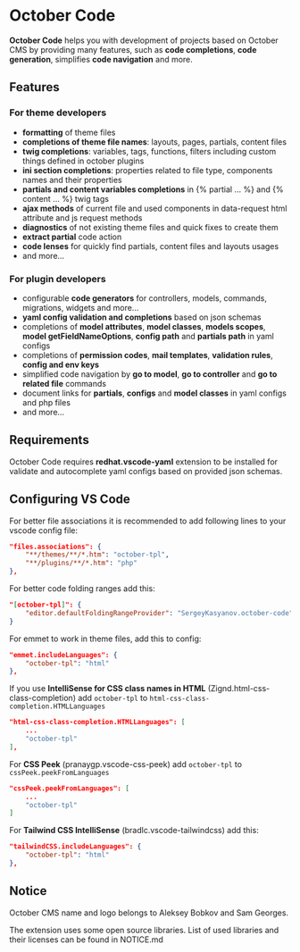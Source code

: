 # October Code

**October Code** helps you with development of projects based on October CMS by providing many features, such as **code completions**, **code generation**, simplifies **code navigation** and more.

## Features

### For theme developers

* **formatting** of theme files
* **completions of theme file names**: layouts, pages, partials, content files
* **twig completions**: variables, tags, functions, filters including custom things defined in october plugins
* **ini section completions**: properties related to file type, components names and their properties
* **partials and content variables completions** in {% partial ... %} and {% content ... %} twig tags
* **ajax methods** of current file and used components in data-request html attribute and js request methods
* **diagnostics** of not existing theme files and quick fixes to create them
* **extract partial** code action
* **code lenses** for quickly find partials, content files and layouts usages
* and more...

### For plugin developers

* configurable **code generators** for controllers, models, commands, migrations, widgets and more...
* **yaml config validation and completions** based on json schemas
* completions of **model attributes**, **model classes**, **models scopes**, **model getFieldNameOptions**, **config path** and **partials path** in yaml configs
* completions of **permission codes**, **mail templates**, **validation rules**, **config and env keys**
* simplified code navigation by **go to model**, **go to controller** and **go to related file** commands
* document links for **partials**, **configs** and **model classes** in yaml configs and php files
* and more...

## Requirements

October Code requires **redhat.vscode-yaml** extension to be installed for validate and autocomplete yaml configs based on provided json schemas.

## Configuring VS Code

For better file associations it is recommended to add following lines to your vscode config file:

```json
"files.associations": {
    "**/themes/**/*.htm": "october-tpl",
    "**/plugins/**/*.htm": "php"
},
```

For better code folding ranges add this:

```json
"[october-tpl]": {
    "editor.defaultFoldingRangeProvider": "SergeyKasyanov.october-code"
}
```

For emmet to work in theme files, add this to config:

```json
"emmet.includeLanguages": {
    "october-tpl": "html"
},
```

If you use **IntelliSense for CSS class names in HTML** (Zignd.html-css-class-completion) add `october-tpl` to `html-css-class-completion.HTMLLanguages`

```json
"html-css-class-completion.HTMLLanguages": [
    ...
    "october-tpl"
],
```

For **CSS Peek** (pranaygp.vscode-css-peek) add `october-tpl` to `cssPeek.peekFromLanguages`

```json
"cssPeek.peekFromLanguages": [
    ...
    "october-tpl"
]
```

For **Tailwind CSS IntelliSense** (bradlc.vscode-tailwindcss) add this:

```json
"tailwindCSS.includeLanguages": {
    "october-tpl": "html"
},
```

## Notice

October CMS name and logo belongs to Aleksey Bobkov and Sam Georges.

The extension uses some open source libraries. List of used libraries and their licenses can be found in NOTICE.md
